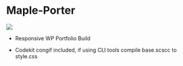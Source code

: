 Maple-Porter
============

<img src="http://mtthwbsh.com/logo.png"/>

+ Responsive WP Portfolio Build

+ Codekit congif included, if using CLI tools compile base.scscc to style.css
